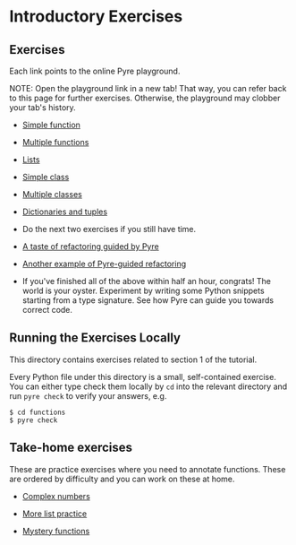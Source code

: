 # Introductory Exercises

## Exercises

Each link points to the online Pyre playground.

NOTE: Open the playground link in a new tab! That way, you can refer back to this page for further exercises. Otherwise, the playground may clobber your tab's history.

- [Simple function](https://pyre-check.org/play/?input=%23%20Step%201%3A%20Annotate%20the%20function%20signature%20of%20%60num_vowels%60%3A%20add%20a%20type%0A%23%20annotation%20for%20the%20parameter%20%60input%60%20and%20the%20return%20type.%0A%0A%23%20Step%202%3A%20Identify%20which%20of%20the%20two%20callers%20is%20calling%20this%20function%0A%23%20incorrectly.%20(You%20do%20not%20need%20to%20fix%20the%20bug.)%0A%0Adef%20num_vowels(s)%3A%0A%20%20%20%20result%20%3D%200%0A%20%20%20%20for%20letter%20in%20s%3A%0A%20%20%20%20%20%20%20%20if%20letter%20in%20%22aeiouAEIOU%22%3A%0A%20%20%20%20%20%20%20%20%20%20%20%20result%20%2B%3D%201%0A%20%20%20%20return%20result%0A%0A%0Anum_vowels(%22PyCon%20is%20cool%22)%0Anum_vowels(%5B%22PyCon%22%2C%20%22is%22%2C%20%22cool%22%5D)%0A)

- [Multiple functions](https://pyre-check.org/play?input=%23%20Step%201%3A%20Annotate%20%60get_name%60.%0A%23%20Step%202%3A%20Annotate%20%60greet%60.%0A%23%20Step%203%3A%20Identify%20the%20bug%20in%20%60greet%60.%0A%23%20Step%204%3A%20Green%20sticky%20on!%0A%0Adef%20num_vowels(s%3A%20str)%20-%3E%20int%3A%0A%20%20%20%20result%20%3D%200%0A%20%20%20%20for%20letter%20in%20s%3A%0A%20%20%20%20%20%20%20%20if%20letter%20in%20%22aeiouAEIOU%22%3A%0A%20%20%20%20%20%20%20%20%20%20%20%20result%20%2B%3D%201%0A%20%20%20%20return%20result%0A%0Adef%20get_name()%3A%0A%20%20%20%20return%20%22YOUR%20NAME%20HERE%22%0A%0Adef%20greet(name)%3A%0A%20%20%20%20print(%22Hello%20%22%20%2B%20name%20%2B%20%22!%20Your%20name%20contains%20%22%20%2B%20num_vowels(name)%20%2B%20%22%20vowels.%22)%0A%0A%23%20Step%205%3A%20Experiment%20-%20Is%20this%20call%20necessary%3F%20Does%20Pyre%20catch%20the%20above%20bug%20even%20without%0A%23%20this%20line%3F%20Does%20that%20match%20your%20model%20of%20how%20Pyre%20works%3F%0Agreet(get_name())%0A)

- [Lists](https://pyre-check.org/play?input=%23%20Step%201%3A%20Annotate%20this%20function.%0Adef%20split_into_characters(s)%3A%0A%20%20%20%20%22%22%22%0A%20%20%20%20%3E%3E%3E%20split_into_characters(%22PyCon%22)%0A%20%20%20%20%5B%27P%27%2C%20%27y%27%2C%20%27C%27%2C%20%27o%27%2C%20%27n%27%5D%0A%20%20%20%20%22%22%22%0A%20%20%20%20return%20%5Bcharacter%20for%20character%20in%20s%5D%0A%0A%23%20Step%202%3A%20Annotate%20this%20function.%0Adef%20strings_to_characters(strings)%3A%0A%20%20%20%20%22%22%22%0A%20%20%20%20%3E%3E%3E%20strings_to_characters(%5B%22PyCon%22%2C%20%22Typing%22%2C%20%22Tutorial%22%5D)%0A%20%20%20%20%5B%5B%27P%27%2C%20%27y%27%2C%20%27C%27%2C%20%27o%27%2C%20%27n%27%5D%2C%20%5B%27T%27%2C%20%27y%27%2C%20%27p%27%2C%20%27i%27%2C%20%27n%27%2C%20%27g%27%5D%2C%20%5B%27T%27%2C%20%27u%27%2C%20%27t%27%2C%20%27o%27%2C%20%27r%27%2C%20%27i%27%2C%20%27a%27%2C%20%27l%27%5D%5D%0A%20%20%20%20%22%22%22%0A%20%20%20%20return%20%5Bsplit_into_characters(s)%20for%20s%20in%20strings%5D%0A%0A%23%20Step%203%3A%20Identify%20the%20bug%20present%20in%20one%20of%20these%20calls.%0Astrings_to_characters(%5B%22PyCon%22%2C%20%22Typing%22%2C%20%22Tutorial%22%5D)%0Astrings_to_characters(%5B%22PyCon%22%2C%20%22Typing%22%2C%20%22Tutorial%22%2C%202022%2C%20%22is%22%2C%20%22now%22%5D)%0A%0A%23%20Step%204%3A%20What%20do%20you%20think%20%60Union%5Bint%2C%20str%5D%60%20means%3F%0A%23%20Hint%3A%20You%27ve%20seen%20%60Optional%5Bstr%5D%60%2C%20which%20meant%20the%20type%20was%20either%20str%20or%0A%23%20None.%20Can%20you%20see%20the%20similarity%3F%0A%0A%23%20Step%205%3A%20What%20will%20be%20the%20type%20of%20the%20value%20you%20get%20from%20a%20list%20of%20type%0A%23%20%60List%5BUnion%5Bint%2C%20str%5D%5D%60%3F%20Uncomment%20the%20following%20lines%2C%20use%0A%23%20%60reveal_type(%3Cvariable%3E)%60%2C%20and%20run%20Pyre%20to%20see%20their%20types.%0A%0A%23%20xs%20%3D%20%5B%22PyCon%22%2C%20%22Typing%22%2C%20%22Tutorial%22%2C%202022%2C%20%22is%22%2C%20%22now%22%5D%0A%23%20y%20%3D%20xs%5B0%5D%0A)

- [Simple class](https://pyre-check.org/play?input=class%20Talk%3A%0A%20%20%20%20%22%22%22%0A%20%20%20%20%3E%3E%3E%20str(Talk(%22Python%20Typing%20Tutorial%22%2C%2013))%0A%20%20%20%20%271%20PM%20-%20Python%20Typing%20Tutorial%27%0A%20%20%20%20%22%22%22%0A%0A%20%20%20%20%23%20Step%201%3A%20Annotate%20the%20constructor.%0A%20%20%20%20%23%20Look%20at%20the%20above%20docstring%20to%20figure%20out%20what%20types%20they%20should%20be.%0A%20%20%20%20def%20__init__(self%2C%20title%2C%20hour)%3A%0A%20%20%20%20%20%20%20%20self.title%20%3D%20title%0A%20%20%20%20%20%20%20%20self.hour%20%3D%20hour%0A%0A%20%20%20%20%23%20Step%202%3A%20Annotate%20this%20method.%0A%20%20%20%20def%20__str__(self)%3A%0A%20%20%20%20%20%20%20%20am_pm_string%20%3D%20%22AM%22%20if%20self.hour%20%3C%2012%20else%20%22PM%22%0A%20%20%20%20%20%20%20%20return%20f%22%7Bself.hour%20%25%2012%7D%20%7Bam_pm_string%7D%20-%20%7Bself.title%7D%22%0A%0A%23%20Step%203%3A%20Identify%20the%20bug%20in%20following%20code.%0Aprint(%22When%20does%20the%20tutorial%20begin%3F%22)%0Ahour%20%3D%20input()%0Atutorial%20%3D%20Talk(%22Python%20Typing%20Tutorial%22%2C%20hour)%0Aother_tutorial%20%3D%20Talk(%22Tutorial%20you%27ll%20have%20to%20catch%20later%20on%20YouTube%22%2C%2013)%0Aprint(tutorial)%0Aprint(other_tutorial)%0A%0A%23%20Step%204%3A%20If%20you%20have%20time%2C%20run%20this%20code%20in%20a%20terminal%20to%20see%20what%20error%20you%0A%23%20get.%20Was%20it%20easy%20to%20figure%20out%20your%20error%20from%20that%20error%20message%3F%0A)

- [Multiple classes](https://pyre-check.org/play?input=%23%20NOTE%3A%20Skip%20down%20to%20the%20%60PyCon%60%20class%20for%20the%20first%20step.%0A%0Aclass%20Talk%3A%0A%20%20%20%20%22%22%22%0A%20%20%20%20%3E%3E%3E%20str(Talk(%22Python%20Typing%20Tutorial%22%2C%2013))%0A%20%20%20%20%271%20PM%20-%20Python%20Typing%20Tutorial%27%0A%20%20%20%20%22%22%22%0A%0A%20%20%20%20def%20__init__(self%2C%20title%3A%20str%2C%20hour%3A%20int)%20-%3E%20None%3A%0A%20%20%20%20%20%20%20%20self.title%20%3D%20title%0A%20%20%20%20%20%20%20%20self.hour%20%3D%20hour%0A%0A%20%20%20%20def%20__str__(self)%20-%3E%20str%3A%0A%20%20%20%20%20%20%20%20am_pm_string%20%3D%20%22AM%22%20if%20self.hour%20%3C%2012%20else%20%22PM%22%0A%20%20%20%20%20%20%20%20return%20f%22%7Bself.hour%20%25%2012%7D%20%7Bam_pm_string%7D%20-%20%7Bself.title%7D%22%0A%0A%0A%0A%23%20Step%201%3A%20First%2C%20just%20read%20the%20following%20code%20to%20see%20if%20you%20can%20spot%20the%20bug(s).%0A%0A%23%20Step%202%3A%20Annotate%20the%20constructor%20and%20methods%20of%20this%20class.%0Aclass%20PyCon%3A%0A%20%20%20%20%22%22%22%0A%20%20%20%20%3E%3E%3E%20pycon%20%3D%20PyCon(%22Salt%20Lake%20City%22%2C%202022)%0A%20%20%20%20%3E%3E%3E%20pycon.add_talk(Talk(%22Securing%20Code%20with%20the%20Type%20System%22%2C%2011))%0A%20%20%20%20%3E%3E%3E%20pycon.add_talk(Talk(%22Python%20Typing%20Tutorial%22%2C%2013))%0A%20%20%20%20%3E%3E%3E%20print(pycon.calendar())%0A%20%20%20%202022%20PyCon%20at%20Salt%20Lake%20City%0A%20%20%20%2011%20AM%20-%20Securing%20Code%20with%20the%20Type%20System%0A%20%20%20%201%20PM%20-%20Python%20Typing%20Tutorial%0A%20%20%20%20%22%22%22%0A%0A%20%20%20%20%23%20Step%203%3A%20There%20is%20an%20empty%20container%20assigned%20to%20an%20attribute.%20Do%20you%20know%0A%20%20%20%20%23%20how%20to%20annotate%20the%20attribute%20explicitly%3F%20(Hint%3A%20Use%20the%20same%20syntax%20as%0A%20%20%20%20%23%20for%20variables.)%0A%20%20%20%20def%20__init__(self%2C%20location%2C%20year)%3A%0A%20%20%20%20%20%20%20%20self.location%20%3D%20location%0A%20%20%20%20%20%20%20%20self.year%20%3D%20year%0A%20%20%20%20%20%20%20%20self.talks%20%3D%20%5B%5D%0A%0A%20%20%20%20def%20add_talk(self%2C%20talk)%3A%0A%20%20%20%20%20%20%20%20self.talks.append(talk)%0A%0A%20%20%20%20def%20calendar(self)%3A%0A%20%20%20%20%20%20%20%20%22%22%22Return%20a%20string%20calendar%20of%20talks%20sorted%20by%20start%20time.%22%22%22%0A%0A%20%20%20%20%20%20%20%20%23%20Step%204%3A%20Nested%20functions%20need%20annotations%20too!%0A%20%20%20%20%20%20%20%20def%20get_start_hour(talk)%3A%0A%20%20%20%20%20%20%20%20%20%20%20%20return%20talk.start_hour%0A%0A%20%20%20%20%20%20%20%20sorted_talks%20%3D%20sorted(self.talks%2C%20key%3Dget_start_hour)%0A%20%20%20%20%20%20%20%20talks%20%3D%20%22%5Cn%22.join(str(talk)%20for%20talk%20in%20sorted_talks)%0A%20%20%20%20%20%20%20%20return%20f%22%7Bself.year%7D%20PyCon%20at%20%7Bself.location%7D%5Cn%7Btalks%7D%22%0A%0A%0A%23%20Step%205%3A%20Identify%20the%20bug(s)%20in%20the%20following%20code.%20%0A%23%20There%20may%20or%20may%20not%20be%20a%20bug%20in%20the%20%60calendar%60%20method%20above%20%3AD%0Apycon%20%3D%20PyCon(%22Salt%20Lake%20City%22%2C%202022)%0Apycon.add_talk(Talk(%22Securing%20Code%20with%20the%20Type%20System%22%2C%2011))%0Apycon.add_talk(%22Python%20Typing%20Tutorial%22)%0Apycon.add_talk(%5BTalk(%22Cool%20Talk%22%2C%2014)%2C%20Talk(%22The%20Cool%20Talk%20Strikes%20Back%22%2C%2015)%5D)%0Aprint(pycon.calendar())%0A)

- [Dictionaries and tuples](https://pyre-check.org/play?input=class%20Auditorium%3A%0A%20%20%20%20%22%22%22%0A%20%20%20%20%3E%3E%3E%20auditorium%20%3D%20Auditorium(3%2C%208)%0A%20%20%20%20%3E%3E%3E%20auditorium.add_attendees(%5B(2%2C%203%2C%20%22Shannon%20Zhu%22)%2C%20(3%2C%208%2C%20%22Jia%20Chen%22)%2C%0A%20%20%20%20%20%20%20%20%20%20%20%20%20%20%20%20%20%20%20%20%20%20%20%20%20%20%20%20%20%20%20%20%20%20(1%2C%206%2C%20%22Alex%20Kassil%22)%2C%20(1%2C%201%2C%20%22Pradeep%20Kumar%22)%5D)%0A%20%20%20%20%3E%3E%3E%20print(auditorium)%0A%20%20%20%20PK%20__%20__%20__%20__%20AK%20__%20__%0A%20%20%20%20__%20__%20SZ%20__%20__%20__%20__%20__%0A%20%20%20%20__%20__%20__%20__%20__%20__%20__%20JC%0A%20%20%20%20%22%22%22%0A%0A%20%20%20%20%23%20Step%201%3A%20Annotate%20this%20constructor.%0A%20%20%20%20def%20__init__(self%2C%20nrows%2C%20ncolumns)%3A%0A%20%20%20%20%20%20%20%20%23%20Step%202%3A%20Annotate%20this%20attribute%20explicitly%2C%20since%20it%20is%20not%20being%0A%20%20%20%20%20%20%20%20%23%20passed%20in%20to%20the%20constructor.%0A%20%20%20%20%20%20%20%20self.seating%20%3D%20%7B%0A%20%20%20%20%20%20%20%20%20%20%20%20row%3A%20%5B%22__%22%20for%20column%20in%20range(ncolumns)%5D%20for%20row%20in%20range(nrows)%0A%20%20%20%20%20%20%20%20%7D%0A%0A%20%20%20%20%23%20Step%203%3A%20Annotate%20this%20method.%0A%20%20%20%20%23%20(If%20you%20get%20stuck%2C%20put%20a%20red%20sticky%20on%20your%20laptop.)%0A%20%20%20%20def%20add_attendees(self%2C%20attendees)%3A%0A%20%20%20%20%20%20%20%20for%20(row%2C%20column%2C%20attendee)%20in%20attendees%3A%0A%20%20%20%20%20%20%20%20%20%20%20%20first_name%2C%20last_name%20%3D%20attendee.split(%22%20%22)%0A%20%20%20%20%20%20%20%20%20%20%20%20self.seating%5Brow%20-%201%5D%5Battendee%5D%20%3D%20first_name%5B0%5D%20%2B%20last_name%5B0%5D%0A%0A%20%20%20%20def%20__str__(self)%20-%3E%20str%3A%0A%20%20%20%20%20%20%20%20return%20%22%5Cn%22.join(%22%20%22.join(row)%20for%20row%20in%20self.seating.values())%0A%0A%23%20Step%204%3A%20Identify%20a%20bug%20in%20the%20%60add_attendees%60%20method.%20Convince%20yourself%20that%0A%23%20the%20Pyre%20error%20is%20legitimate.%20Did%20you%20catch%20that%20when%20you%20read%20the%20code%3F%0A)

- Do the next two exercises if you still have time.

- [A taste of refactoring guided by Pyre](https://pyre-check.org/play?input=%23%20Step%201%3A%20Rename%20the%20%60hour%60%20attribute%20in%20%60Talk%60%20to%20%60start_hour%60.%20Run%20Pyre%20and%0A%23%20fix%20all%20the%20errors%20that%20it%20shows.%0A%23%20(Note%20that%20if%20there%20is%20more%20than%20one%20error%20of%20the%20same%20kind%20in%20a%20function%2C%0A%23%20Pyre%20only%20shows%20the%20first%20one.)%0A%0A%23%20NOTE%3A%20Go%20to%20the%20PyCon%20class%20for%20step%202.%0A%0Aclass%20Talk%3A%0A%20%20%22%22%22%0A%20%20%3E%3E%3E%20str(Talk(%22Python%20Typing%20Tutorial%22%2C%2013))%0A%20%20%271%20PM%20-%20Python%20Typing%20Tutorial%27%0A%20%20%22%22%22%0A%0A%20%20def%20__init__(self%2C%20title%3A%20str%2C%20hour%3A%20int)%20-%3E%20None%3A%0A%20%20%20%20%20%20self.title%20%3D%20title%0A%20%20%20%20%20%20self.hour%20%3D%20hour%0A%0A%20%20def%20__str__(self)%20-%3E%20str%3A%0A%20%20%20%20%20%20am_pm_string%20%3D%20%22AM%22%20if%20self.hour%20%3C%2012%20else%20%22PM%22%0A%20%20%20%20%20%20return%20f%22%7Bself.hour%20%25%2012%7D%20%7Bam_pm_string%7D%20-%20%7Bself.title%7D%22%0A%0Aclass%20PyCon%3A%0A%20%20%20%20%22%22%22%0A%20%20%20%20%3E%3E%3E%20pycon%20%3D%20PyCon(%22Salt%20Lake%20City%22%2C%202022)%0A%20%20%20%20%3E%3E%3E%20pycon.add_talk(Talk(%22Securing%20Code%20with%20the%20Type%20System%22%2C%2011))%0A%20%20%20%20%3E%3E%3E%20pycon.add_talk(Talk(%22Python%20Typing%20Tutorial%22%2C%2013))%0A%20%20%20%20%3E%3E%3E%20print(pycon.calendar())%0A%20%20%20%202022%20PyCon%20at%20Salt%20Lake%20City%0A%20%20%20%2011%20AM%20-%20Securing%20Code%20with%20the%20Type%20System%0A%20%20%20%201%20PM%20-%20Python%20Typing%20Tutorial%0A%20%20%20%20%22%22%22%0A%0A%20%20%20%20def%20__init__(self%2C%20location%3A%20str%2C%20year%3A%20int)%20-%3E%20None%3A%0A%20%20%20%20%20%20%20%20self.location%20%3D%20location%0A%20%20%20%20%20%20%20%20self.year%20%3D%20year%0A%20%20%20%20%20%20%20%20%23%20Step%202%3A%20Change%20this%20%60list%60%20to%20a%20%60set%60.%20The%20way%20to%20represent%20a%20set%20of%0A%20%20%20%20%20%20%20%20%23%20Talks%20is%20%60set%5BTalk%5D%60.%0A%20%20%20%20%20%20%20%20%23%20Quick%20reminder%20that%20an%20empty%20set%20in%20Python%20is%20%60set()%60%20(not%20%60%7B%7D%60%2C%0A%20%20%20%20%20%20%20%20%23%20which%20is%20an%20empty%20dictionary).%0A%20%20%20%20%20%20%20%20%23%20Fix%20the%20errors%20that%20Pyre%20shows%20you.%0A%20%20%20%20%20%20%20%20self.talks%3A%20list%5BTalk%5D%20%3D%20%5B%5D%0A%0A%20%20%20%20def%20add_talk(self%2C%20talk%3A%20Talk)%20-%3E%20None%3A%0A%20%20%20%20%20%20%20%20self.talks.append(talk)%0A%0A%20%20%20%20def%20calendar(self)%20-%3E%20str%3A%0A%20%20%20%20%20%20%20%20%22%22%22Return%20a%20string%20calendar%20of%20talks%20sorted%20by%20start%20time.%22%22%22%0A%0A%20%20%20%20%20%20%20%20def%20get_hour(talk%3A%20Talk)%20-%3E%20int%3A%0A%20%20%20%20%20%20%20%20%20%20%20%20return%20talk.hour%0A%0A%20%20%20%20%20%20%20%20sorted_talks%20%3D%20sorted(self.talks%2C%20key%3Dget_hour)%0A%20%20%20%20%20%20%20%20talks%20%3D%20%22%5Cn%22.join(str(talk)%20for%20talk%20in%20sorted_talks)%0A%20%20%20%20%20%20%20%20return%20f%22%7Bself.year%7D%20PyCon%20at%20%7Bself.location%7D%5Cn%7Btalks%7D%22%0A%0A%0Apycon%20%3D%20PyCon(%22Salt%20Lake%20City%22%2C%202022)%0Apycon.add_talk(Talk(%22Securing%20Code%20with%20the%20Type%20System%22%2C%2011))%0Apycon.add_talk(Talk(%22Cool%20Talk%22%2C%2014))%0Apycon.add_talk(Talk(%22Cool%20Talk%20II%22%2C%2015))%0Aprint(pycon.calendar())%0Aprint(f%22The%20first%20talk%20is%20%7Bpycon.talks%5B0%5D%7D%22)%0A)

- [Another example of Pyre-guided refactoring](https://pyre-check.org/play?input=%23%20In%20this%20exercise%2C%20you%20will%20see%20how%20one%20refactors%20with%20the%20aid%20of%20a%20type%0A%23%20checker.%0A%0A%23%20Step%201%3A%20Add%20a%20new%20class%20%60Attendee%60%20to%20represent%20an%20attendee.%0A%0Aclass%20Auditorium%3A%0A%20%20%20%20%22%22%22%0A%20%20%20%20%3E%3E%3E%20auditorium%20%3D%20Auditorium(3%2C%208)%0A%20%20%20%20%3E%3E%3E%20auditorium.add_attendees(%5B(2%2C%203%2C%20%22Shannon%20Zhu%22)%2C%20(3%2C%208%2C%20%22Jia%20Chen%22)%2C%0A%20%20%20%20%20%20%20%20%20%20%20%20%20%20%20%20%20%20%20%20%20%20%20%20%20%20%20%20%20%20%20%20%20%20(1%2C%206%2C%20%22Alex%20Kassil%22)%2C%20(1%2C%201%2C%20%22Pradeep%20Kumar%22)%5D)%0A%20%20%20%20%3E%3E%3E%20print(auditorium)%0A%20%20%20%20PK%20__%20__%20__%20__%20AK%20__%20__%0A%20%20%20%20__%20__%20SZ%20__%20__%20__%20__%20__%0A%20%20%20%20__%20__%20__%20__%20__%20__%20__%20JC%0A%20%20%20%20%22%22%22%0A%0A%20%20%20%20def%20__init__(self%2C%20nrows%3A%20int%2C%20ncolumns%3A%20int)%20-%3E%20None%3A%0A%20%20%20%20%20%20%20%20%23%20Step%202%3A%20Change%20the%20%60list%5Bstr%5D%60%20to%20%60list%5BAttendee%5D%60.%0A%20%20%20%20%20%20%20%20%23%20Run%20Pyre%20and%20let%20the%20errors%20guide%20you%20to%20the%20other%20changes%20you%20need%0A%20%20%20%20%20%20%20%20%23%20to%20make.%20Each%20time%20you%20change%20a%20caller%2C%20run%20Pyre%20to%20confirm%20that%0A%20%20%20%20%20%20%20%20%23%20you%27ve%20fixed%20the%20error.%0A%20%20%20%20%20%20%20%20self.seating%3A%20dict%5Bint%2C%20list%5Bstr%5D%5D%20%3D%20%7B%0A%20%20%20%20%20%20%20%20%20%20%20%20row%3A%20%5B%22__%22%20for%20column%20in%20range(ncolumns)%5D%20for%20row%20in%20range(nrows)%0A%20%20%20%20%20%20%20%20%7D%0A%0A%20%20%20%20def%20add_attendees(self%2C%20attendees%3A%20list%5Btuple%5Bint%2C%20int%2C%20str%5D%5D)%20-%3E%20None%3A%0A%20%20%20%20%20%20%20%20for%20(row%2C%20column%2C%20attendee)%20in%20attendees%3A%0A%20%20%20%20%20%20%20%20%20%20%20%20first_name%2C%20last_name%20%3D%20attendee.split(%22%20%22)%0A%20%20%20%20%20%20%20%20%20%20%20%20self.seating%5Brow%20-%201%5D%5Bcolumn%20-%201%5D%20%3D%20first_name%5B0%5D%20%2B%20last_name%5B0%5D%0A%0A%20%20%20%20def%20__str__(self)%20-%3E%20str%3A%0A%20%20%20%20%20%20%20%20return%20%22%5Cn%22.join(%22%20%22.join(row)%20for%20row%20in%20self.seating.values())%0A%0Aauditorium%20%3D%20Auditorium(3%2C%208)%0Aauditorium.add_attendees(%5B(2%2C%203%2C%20%22Shannon%20Zhu%22)%2C%20(3%2C%208%2C%20%22Jia%20Chen%22)%2C%0A%20%20%20%20%20%20%20%20%20%20%20%20%20%20%20%20%20%20%20%20%20%20%20%20%20%20(1%2C%206%2C%20%22Alex%20Kassil%22)%2C%20(1%2C%201%2C%20%22Pradeep%20Kumar%22)%5D)%0Aprint(auditorium)%0A)

- If you've finished all of the above within half an hour, congrats! The world is your oyster. Experiment by writing some Python snippets starting from a type signature. See how Pyre can guide you towards correct code.

## Running the Exercises Locally

This directory contains exercises related to section 1 of the tutorial.

Every Python file under this directory is a small, self-contained exercise. You can either type check them locally by `cd` into the relevant directory and run `pyre check` to verify your answers, e.g.

```
$ cd functions
$ pyre check
```

## Take-home exercises

These are practice exercises where you need to annotate functions. These are ordered by difficulty and you can work on these at home.

- [Complex numbers](https://pyre-check.org/play?input=%23%20Step%201%3A%20Annotate%20the%20function%20signature%20of%20%60to_complex%60%20to%20match%20the%20docstring%20description%0A%0Adef%20to_complex(a_component%2C%20b_component)%3A%0A%20%20%20%20%22%22%22%20Construct%20a%20complex%20number%20(a_component%20%2B%20(i%20*%20b_component))%2C%0A%20%20%20%20where%20a_component%20and%20b_component%20default%20to%200%20if%20passed%20in%20as%20None.%0A%20%20%20%20%22%22%22%0A%20%20%20%20a%20%3D%200.0%0A%20%20%20%20if%20isinstance(a_component%2C%20float)%3A%0A%20%20%20%20%20%20%20%20a%20%3D%20a_component%0A%20%20%20%20b%20%3D%200.0%0A%20%20%20%20if%20isinstance(b_component%2C%20float)%3A%0A%20%20%20%20%20%20%20%20b%20%3D%20b_component%0A%20%20%20%20return%20complex(a%2C%20b)%0A%0Ato_complex(None%2C%205.0)%0Ato_complex(-.4%2C%20None)%0Ato_complex(.1%2C%20.2))

- [More list practice](https://pyre-check.org/play?input=%23%20Step%201%3A%20Annotate%20the%20function%20signature%20of%20%60ints_to_repeated_strings%60%0A%0Adef%20ints_to_repeated_strings(ints)%3A%0A%20%20%20%20%22%22%22%0A%20%20%20%20%3E%3E%3E%20ints_to_repeated_strings(%5B1%2C%202%2C%203%2C%200%2C%20-1%2C%205%2C%20-100%5D)%0A%20%20%20%20%5B%221%22%2C%20%2222%22%2C%20%22333%22%2C%20None%2C%20None%2C%20%2255555%22%2C%20None%5D%0A%20%20%20%20%22%22%22%0A%20%20%20%20return%20%5Bstr(i)%20*%20i%20if%20i%20%3E%200%20else%20None%20for%20i%20in%20ints%5D)

- [Mystery functions](https://pyre-check.org/play?input=%23%20Try%20to%20figure%20out%20what%20these%20functions%20do%2C%0A%23%20and%20what%20the%20types%20of%20the%20input%20and%20output%20are%0A%0Adef%20func1(z)%3A%0A%20%20%20%20result%20%3D%20%5B%5D%0A%20%20%20%20for%20x%2C%20y%20in%20z.items()%3A%0A%20%20%20%20%20%20%20%20result.append((x%2C%20y))%0A%20%20%20%20return%20result%0A%0Adef%20func2(z)%3A%0A%20%20%20%20result%20%3D%20%7B%7D%0A%20%20%20%20for%20x%2C%20y%20in%20z%3A%0A%20%20%20%20%20%20%20%20result%5Bx%5D%20%3D%20y%0A%20%20%20%20return%20result%0A%0Ad%20%3D%20%7B%22a%22%3A%20%22b%22%2C%20%22b%22%3A%20%22c%22%2C%20%22c%22%3A%20%22d%22%7D%0Ae%20%3D%20func1(d)%0Af%20%3D%20func2(e)%0Aassert%20d%20%3D%3D%20f)
